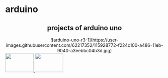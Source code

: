 # arduino




<center>   
<h2> projects of arduino uno </h2>
![arduino-uno-r3-1](https://user-images.githubusercontent.com/62217352/115928772-f224c100-a486-11eb-9040-a3eebbc04b3d.jpg)

</center>

<a href="https://www.instagram.com/osama_alkassaby/"> 
<img src=![instagram](https://user-images.githubusercontent.com/62217352/115929164-99a1f380-a487-11eb-8735-6de6e91d779b.png) width=90px height=60px>
</a>


<a href="https://www.facebook.com/osamaelqassaby/"> 
<img src=![facebook](https://user-images.githubusercontent.com/62217352/115929227-bc340c80-a487-11eb-8935-39213860e8d9.png) width=90px height=60px>
</a>
